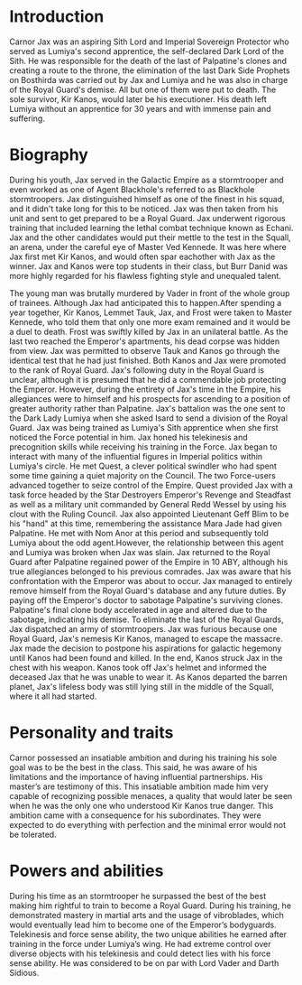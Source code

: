 # Introduction

Carnor Jax was an aspiring Sith Lord and Imperial Sovereign Protector who served as Lumiya's second apprentice, the self-declared Dark Lord of the Sith.
He was responsible for the death of the last of Palpatine's clones and creating a route to the throne, the elimination of the last Dark Side Prophets on Bosthirda was carried out by Jax and Lumiya and he was also in charge of the Royal Guard's demise.
All but one of them were put to death.
The sole survivor, Kir Kanos, would later be his executioner.
His death left Lumiya without an apprentice for 30 years and with immense pain and suffering.

# Biography

During his youth, Jax served in the Galactic Empire as a stormtrooper and even worked as one of Agent Blackhole's referred to as Blackhole stormtroopers.
Jax distinguished himself as one of the finest in his squad, and it didn't take long for this to be noticed.
Jax was then taken from his unit and sent to get prepared to be a Royal Guard.
Jax underwent rigorous training that included learning the lethal combat technique known as Echani.
Jax and the other candidates would put their mettle to the test in the Squall, an arena, under the careful eye of Master Ved Kennede.
It was here where Jax first met Kir Kanos, and would often spar eachother with Jax as the winner.
Jax and Kanos were top students in their class, but Burr Danid was more highly regarded for his flawless fighting style and unequaled talent.

The young man was brutally murdered by Vader in front of the whole group of trainees.
Although Jax had anticipated this to happen.After spending a year together, Kir Kanos, Lemmet Tauk, Jax, and Frost were taken to Master Kennede, who told them that only one more exam remained and it would be a duel to death.
Frost was swiftly killed by Jax in an unilateral battle.
As the last two reached the Emperor's apartments, his dead corpse was hidden from view.
Jax was permitted to observe Tauk and Kanos go through the identical test that he had just finished.
Both Kanos and Jax were promoted to the rank of Royal Guard.
Jax's following duty in the Royal Guard is unclear, although it is presumed that he did a commendable job protecting the Emperor.
However, during the entirety of Jax's time in the Empire, his allegiances were to himself and his prospects for ascending to a position of greater authority rather than Palpatine.
Jax's battalion was the one sent to the Dark Lady Lumiya when she asked Isard to send a division of the Royal Guard.
Jax was being trained as Lumiya's Sith apprentice when she first noticed the Force potential in him.
Jax honed his telekinesis and precognition skills while receiving his training in the Force.
Jax began to interact with many of the influential figures in Imperial politics within Lumiya's circle.
He met Quest, a clever political swindler who had spent some time gaining a quiet majority on the Council.
The two Force-users advanced together to seize control of the Empire.
Quest provided Jax with a task force headed by the Star Destroyers Emperor's Revenge and Steadfast as well as a military unit commanded by General Redd Wessel by using his clout with the Ruling Council.
Jax also appointed Lieutenant Geff Blim to be his "hand" at this time, remembering the assistance Mara Jade had given Palpatine.
He met with Nom Anor at this period and subsequently told Lumiya about the odd agent.However, the relationship between this agent and Lumiya was broken when Jax was slain.
Jax returned to the Royal Guard after Palpatine regained power of the Empire in 10 ABY, although his true allegiances belonged to his previous comrades.
Jax was aware that his confrontation with the Emperor was about to occur.
Jax managed to entirely remove himself from the Royal Guard's database and any future duties.
By paying off the Emperor's doctor to sabotage Palpatine's surviving clones.
Palpatine's final clone body accelerated in age and altered due to the sabotage, indicating his demise.
To eliminate the last of the Royal Guards, Jax dispatched an army of stormtroopers.
Jax was furious because one Royal Guard, Jax's nemesis Kir Kanos, managed to escape the massacre.
Jax made the decision to postpone his aspirations for galactic hegemony until Kanos had been found and killed.
In the end, Kanos struck Jax in the chest with his weapon.
Kanos took off Jax's helmet and informed the deceased Jax that he was unable to wear it.
As Kanos departed the barren planet, Jax's lifeless body was still lying still in the middle of the Squall, where it all had started.

# Personality and traits

Carnor possessed an insatiable ambition and during his training his sole goal was to be the best in the class.
This said, he was aware of his limitations and the importance of having influential partnerships.
His master’s are testimony of this.
This insatiable ambition made him very capable of recognizing possible menaces, a quality that would later be seen when he was the only one who understood Kir Kanos true danger.
This ambition came with a consequence for his subordinates.
They were expected to do everything with perfection and the minimal error would not be tolerated.

# Powers and abilities

During his time as an stormtrooper he surpassed the best of the best making him rightful to train to become a Royal Guard.
During his training, he demonstrated mastery in martial arts and the usage of vibroblades, which would eventually lead him to become one of the Emperor’s bodyguards.
Telekinesis and force sense ability, the two unique abilities he earned after training in the force under Lumiya’s wing.
He had extreme control over diverse objects with his telekinesis and could detect lies with his force sense ability.
He was considered to be on par with Lord Vader and Darth Sidious.
